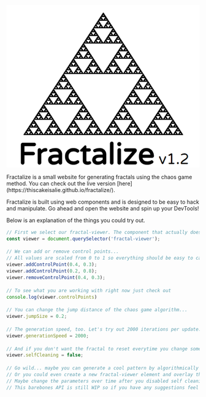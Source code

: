  <p align="center"> 
    <img src="./logo.png" alt="logo">
 </p>
Fractalize is a small website for generating fractals using the chaos game method. You can check out the live version [here](https://thiscakeisalie.github.io/fractalize/).

Fractalize is built using web components and is designed to be easy to hack and manipulate. Go ahead and open the website and spin up your DevTools!

Below is an explanation of the things you could try out.

```javascript
// First we select our fractal-viewer. The component that actually does the rendering
const viewer = document.querySelector('fractal-viewer');

// We can add or remove control points...
// All values are scaled from 0 to 1 so everything should be easy to calculate
viewer.addControlPoint(0.4, 0.3);
viewer.addControlPoint(0.2, 0.8);
viewer.removeControlPoint(0.4, 0.3);

// To see what you are working with right now just check out
console.log(viewer.controlPoints)

// You can change the jump distance of the chaos game algorithm...
viewer.jumpSize = 0.2;

// The generation speed, too. Let's try out 2000 iterations per update.
viewer.generationSpeed = 2000;

// And if you don't want the fractal to reset everytime you change something just do
viewer.selfCleaning = false;

// Go wild... maybe you can generate a cool pattern by algorithmically placing control points
// Or you could even create a new fractal-viewer element and overlay the two...
// Maybe change the parameters over time after you disabled self cleaning and see what happens.
// This barebones API is still WIP so if you have any suggestions feel free to open an issue :)
```

